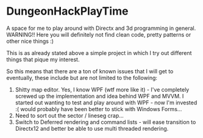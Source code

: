 # DungeonHackPlayTime
A space for me to play around with Directx and 3d programming in general.
WARNING!! Here you will definitely not find clean code, pretty patterns or other nice things :)

This is as already stated above a simple project in which I try out different things that pique my interest. 

So this means that there are a ton of known issues that I will get to eventually, these include but are not limited to the following:
1) Shitty map editor. Yes, I know WPF (wtf more like it) - I've completely screwed up the implementation and idea behind WPF and MVVM. I started out wanting to test and play around with WPF - now I'm invested :( would probably have been better to stick with Windows Forms...
2) Need to sort out the sector / lineseg crap...
3) Switch to Deferred rendering and command lists - will ease transition to Directx12 and better be able to use multi threaded rendering.

